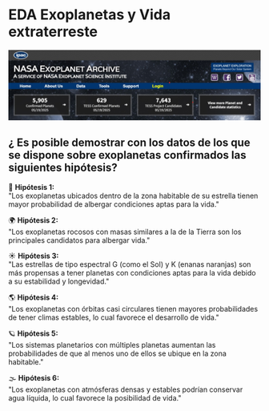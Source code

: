 
# **EDA Exoplanetas y Vida extraterreste**

![Exoplanetas](Imagenes/Exoplanetas.jpg)

## ¿ Es posible demostrar con los datos de los que se dispone sobre exoplanetas confirmados las siguientes hipótesis?

🔬 **Hipótesis 1:**  
"Los exoplanetas ubicados dentro de la zona habitable de su estrella tienen mayor probabilidad de albergar condiciones aptas para la vida."  

🌍  **Hipótesis 2:**   
"Los exoplanetas rocosos con masas similares a la de la Tierra son los principales candidatos para albergar vida."    

☀️ **Hipótesis 3:**   
"Las estrellas de tipo espectral G (como el Sol) y K (enanas naranjas) son más propensas a tener planetas con condiciones aptas para la vida debido a su estabilidad y longevidad."  

🌎 **Hipótesis 4:**   
"Los exoplanetas con órbitas casi circulares tienen mayores probabilidades de tener climas estables, lo cual favorece el desarrollo de vida."  

🪐 **Hipótesis 5:**   
"Los sistemas planetarios con múltiples planetas aumentan las probabilidades de que al menos uno de ellos se ubique en la zona habitable."  

🌫 **Hipótesis 6:**   
"Los exoplanetas con atmósferas densas y estables podrían conservar agua líquida, lo cual favorece la posibilidad de vida."  
